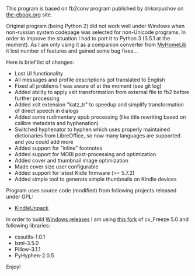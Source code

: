 This program is based on fb2conv program published by dnkorpushov on [the-ebook.org](http://www.the-ebook.org/forum/viewtopic.php?t=28447&postdays=0&postorder=asc&start=0) site.

Original program (being Python 2) did not work well under Windows when non-russian system codepage was selected for non-Unicode programs. 
In order to improve the situation I had to port it to Python 3 (3.5.1 at the moment). As I am only using it as a companion converter from [MyHomeLib](http://home-lib.net/) 
it lost number of features and gained some bug fixes...

Here is brief list of changes:

* Lost UI functionality
* All messages and profile descriptions got translated to English
* Fixed all problems I was aware of at the moment (see git log)
* Added ability to apply xslt transformation from external file to fb2 before further processing
* Added xslt extension "katz_tr" to speedup and simplify transformation of direct speech in dialogs
* Added some rudimentary epub processing (like title rewriting based on calibre metadata and hyphenation)
* Switched hyphenator to hyphen which uses properly maintained dictionaries from LibreOffice, so now many languages are supported and you could add more
* Added support for "inline" footnotes
* Added support for MOBI post-processing and optimization
* Added cover and thumbnail image optimization
* Made cover size user configurable
* Added support for latest Kidle firmware (>= 5.7.2)
* Added simple tool to generate simple thumbnails on Kindle devices

Program uses source code (modified) from following projects released under GPL:

* [KindleUnpack](https://github.com/kevinhendricks/KindleUnpack)

In order to build [Windows releases](https://github.com/rupor-github/fb2mobi/releases) I am using [this fork](https://bitbucket.org/anthony_tuininga/cx_freeze/pull-requests/87/allow-proper-handling-of-unicode-command/diff) of cx_Freeze 5.0 and following libraries:

* cssutils-1.0.1
* lxml-3.5.0
* Pillow-3.1.1
* PyHyphen-2.0.5

Enjoy!
